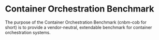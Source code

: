 # Container Orchestration Benchmark

The purpose of the Container Orchestration Benchmark (cnbm-cob for short) is to provide a vendor-neutral, extendable benchmark for container orchestration systems.
